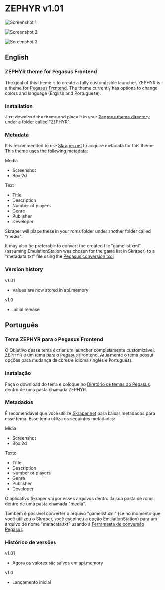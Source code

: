 # ZEPHYR v1.01

![Screenshot 1](https://i.imgur.com/2sddtFI.png)

![Screenshot 2](https://i.imgur.com/wRJztnl.png)

![Screenshot 3](https://i.imgur.com/Iezjy3I.png)


## English
### ZEPHYR theme for Pegasus Frontend

The goal of this theme is to create a fully customizable launcher. ZEPHYR is a theme for [Pegasus Frontend](http://pegasus-frontend.org/). The theme currently has options to change colors and language (English and Portuguese).

### Installation

Just download the theme and place it in your [Pegasus theme directory](http://pegasus-frontend.org/docs/user-guide/installing-themes/) under a folder called "ZEPHYR".

### Metadata

It is recommended to use [Skraper.net](http://www.skraper.net/) to acquire metadata for this theme. This theme uses the following metadata:

Media
- Screenshot
- Box 2d

Text
- Title
- Description
- Number of players
- Genre
- Publisher
- Developer

Skraper will place these in your roms folder under another folder called "media".

It may also be preferable to convert the created file "gamelist.xml" (assuming EmulationStation was chosen for the game list in Skraper) to a "metadata.txt" file using the [Pegasus conversion tool](http://pegasus-frontend.org/tools/convert/)

### Version history
v1.01
- Values are now stored in api.memory

v1.0
- Initial release

## Português
### Tema ZEPHYR para o Pegasus Frontend

O Objetivo desse tema é criar um launcher completamente customizável. ZEPHYR é um tema para o [Pegasus Frontend](http://pegasus-frontend.org/). Atualmente o tema possui opções para mudança de cores e idioma (Inglês e Português).

### Instalação

Faça o download do tema e coloque no [Diretório de temas do Pegasus](http://pegasus-frontend.org/docs/user-guide/installing-themes/) dentro de uma pasta chamada ZEPHYR.

### Metadados

É recomendável que você utilize [Skraper.net](http://www.skraper.net/) para baixar metadados para esse tema. Esse tema utiliza os seguintes metadados:

Mídia
- Screenshot
- Box 2d

Texto
- Title
- Description
- Number of players
- Genre
- Publisher
- Developer

O aplicativo Skraper vai por esses arquivos dentro da sua pasta de roms dentro de uma pasta chamada "media".

Também é possível converter o arquivo "gamelist.xml" (se no momento que você utilizou o Skraper, você escolheu a opção EmulationStation) para um arquivo de nome "metadata.txt" usando a [Ferramenta de conversão Pegasus](http://pegasus-frontend.org/tools/convert/)

### Histórico de versões
v1.01
- Agora os valores são salvos em api.memory

v1.0
- Lançamento inicial
